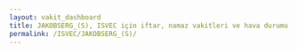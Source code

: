 ```yaml
---
layout: vakit_dashboard
title: JAKOBSERG_(S), ISVEC için iftar, namaz vakitleri ve hava durumu - ilçe/eyalet seç
permalink: /ISVEC/JAKOBSERG_(S)/
---
```


<script type="text/javascript">
  var GLOBAL_COUNTRY = 'ISVEC';
  var GLOBAL_CITY = 'JAKOBSERG_(S)';
  var GLOBAL_STATE = '';
  var lat = 72;
  var lon = 21;
</script>
